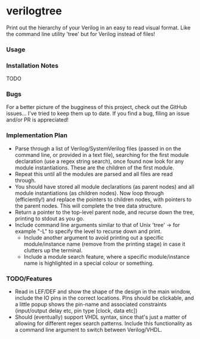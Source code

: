 # verilogtree

Print out the hierarchy of your Verilog in an easy to read visual format. Like the command line utility 'tree' but for Verilog instead of files!

### Usage


### Installation Notes
TODO

### Bugs
For a better picture of the bugginess of this project, check out the GitHub issues... I've tried to keep them up to date. If you find a bug, filing an issue and/or PR is appreciated!

### Implementation Plan
- Parse through a list of Verilog/SystemVerilog files (passed in on the command line, or provided in a text file), searching for the first module declaration (use a regex string search), once found now look for any module instantiations. These are the children of the first module.
- Repeat this until all the modules are parsed and all files are read through.
- You should have stored all module declarations (as parent nodes) and all module instantiations (as children nodes). Now loop through (efficiently!) and replace the pointers to children nodes, with pointers to the parent nodes. This will complete the tree data structure.
- Return a pointer to the top-level parent node, and recurse down the tree, printing to stdout as you go. 
- Include command line arguments similar to that of Unix 'tree' -> for example "-L" to specify the level to recurse down and print. 
    - Include another argument to avoid printing out a specific module/instance name (remove from the printing stage) in case it clutters up the terminal.
    - Include a module search feature, where a specific module/instance name is highlighted in a special colour or something.

### TODO/Features
- Read in LEF/DEF and show the shape of the design in the main window, include the IO pins in the correct locations. Pins should be clickable, and a little popup shows the pin-name and associated constraints (input/output delay etc, pin type [clock, data etc])
- Should (eventually) support VHDL syntax, since that's just a matter of allowing for different regex search patterns. Include this functionality as a command line argument to switch between Verilog/VHDL.